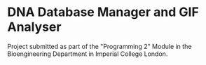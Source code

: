 # DNA Database Manager and GIF Analyser
Project submitted as part of the "Programming 2" Module in the Bioengineering Department in Imperial College London.
